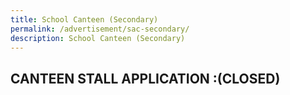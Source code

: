 ```yaml
---
title: School Canteen (Secondary)
permalink: /advertisement/sac-secondary/
description: School Canteen (Secondary)
---
```

## CANTEEN STALL APPLICATION :(CLOSED)
<!--
| Type of Stall | Closing Date | Requirements |
| -------- | -------- | -------- |
| Malay Food Stall | xx July 2023 | Rice/Noodle stalls are acceptable.|

**Application Procedure**

1. Download and complete the application form. You may also request for a hardcopy from the School’s General Office.
* [Canteen Application form]() (Need PDF form)

2. Attached the following documents together with the application form:
* Photocopy of the NRIC (front and back)
* List of proposed menu and pricing for all items
* Photocopy of relevant certificates such as Basic Food Hygiene Course, etc

3. Submit the completed application form and documents by closing date via email OR to the School's General Office.

* Address: Catholic High School(Secondary Section), No.9 Bishan Street 22 Singapore 579767
* Contact No: 64582177
* Email: chs@moe.edu.sg
* Contact Person: Mdm Sarah Goh Puay Hong

**How to get there?**
* Nearest MRT: Bishan MRT (NS17/CC15) – 11 minutes walking distance
* Bus number: 13,52,54 and 88 – One Stop from OPP Bishan STN

**Interest applicants must meet the following criteria:**
* Singapore citizen or Singapore Permanent Resident (SPR) for stallholder and stall assistant.
* Able to provide good service and quality food with prices determined in consultation with the school.
* Able to provide cooked food that meets the health / nutritional standards set by the Health Promotion Board (HPB) under the "Healthy Meals in Schools Programme (HMSP)" guidelines (see [link](https://www.hpb.gov.sg/schools/school-programmes/healthy-meals-in-schools-programme)).
* Able to maintain high standard of food safety and personal hygiene.
* Healthy and fit to operate the stall.


**Applicants should preferably fulfil the following criteria:**
* Successful applicant and stall assistant(s) must possess the WSQ Basic Food Hygiene Certificate.
* Possess catering experience or experience operating in a school environment.
* Successful applicant is required to apply for a food stall license from Singapore Food Agency (SFA). 


*Shortlisted applicants will be notified for an interview and will be required to provide food sampling for the School Canteen Selection Committee at the applicant's own expense.*
-->
